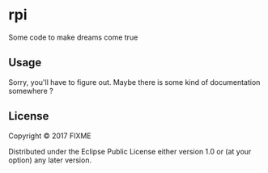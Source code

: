 # rpi

Some code to make dreams come true

## Usage

Sorry, you'll have to figure out. Maybe there is some kind of documentation somewhere ?

## License

Copyright © 2017 FIXME

Distributed under the Eclipse Public License either version 1.0 or (at
your option) any later version.
